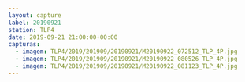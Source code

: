 ```yaml
---
layout: capture
label: 20190921
station: TLP4
date: 2019-09-21 21:00:00+00:00
capturas:
  - imagem: TLP4/2019/201909/20190921/M20190922_072512_TLP_4P.jpg
  - imagem: TLP4/2019/201909/20190921/M20190922_080526_TLP_4P.jpg
  - imagem: TLP4/2019/201909/20190921/M20190922_081123_TLP_4P.jpg
---
```


